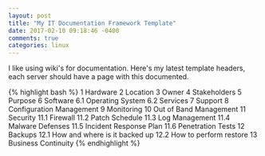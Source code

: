```yaml
---
layout: post
title: "My IT Documentation Framework Template"
date: 2017-02-10 09:18:46 -0400
comments: true
categories: linux
---
```

I like using wiki's for documentation.  Here's my latest template headers, each server should have a page with this documented.

{% highlight bash %}
    1 Hardware
    2 Location
    3 Owner
    4 Stakeholders
    5 Purpose
    6 Software
        6.1 Operating System
        6.2 Services
    7 Support
    8 Configuration Management
    9 Monitoring
    10 Out of Band Management
    11 Security
        11.1 Firewall
        11.2 Patch Schedule
        11.3 Log Management
        11.4 Malware Defenses
        11.5 Incident Response Plan
        11.6 Penetration Tests
    12 Backups
        12.1 How and where is it backed up
        12.2 How to perform restore
    13 Business Continuity
{% endhighlight %}